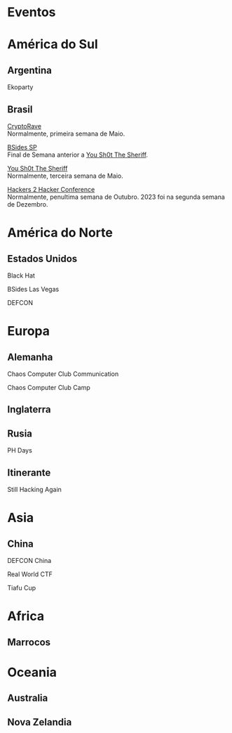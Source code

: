# Eventos

# América do Sul

## Argentina
Ekoparty

## Brasil

[CryptoRave](https://cryptorave.org/)  
Normalmente, primeira semana de Maio.

[BSides SP](https://securitybsides.com.br/)  
Final de Semana anterior a [You Sh0t The Sheriff](#you-sh0t-the-sheriff). 

[You Sh0t The Sheriff](https://www.ysts.org/)  
Normalmente, terceira semana de Maio.

[Hackers 2 Hacker Conference](https://www.h2hc.com.br/)  
Normalmente, penultima semana de Outubro. 2023 foi na segunda semana de Dezembro.

# América do Norte

## Estados Unidos
Black Hat

BSides Las Vegas

DEFCON


# Europa

## Alemanha
Chaos Computer Club Communication

Chaos Computer Club Camp

## Inglaterra

## Rusia
PH Days

## Itinerante
Still Hacking Again

# Asia

## China

DEFCON China

Real World CTF

Tiafu Cup

# Africa

## Marrocos

# Oceania

## Australia

## Nova Zelandia